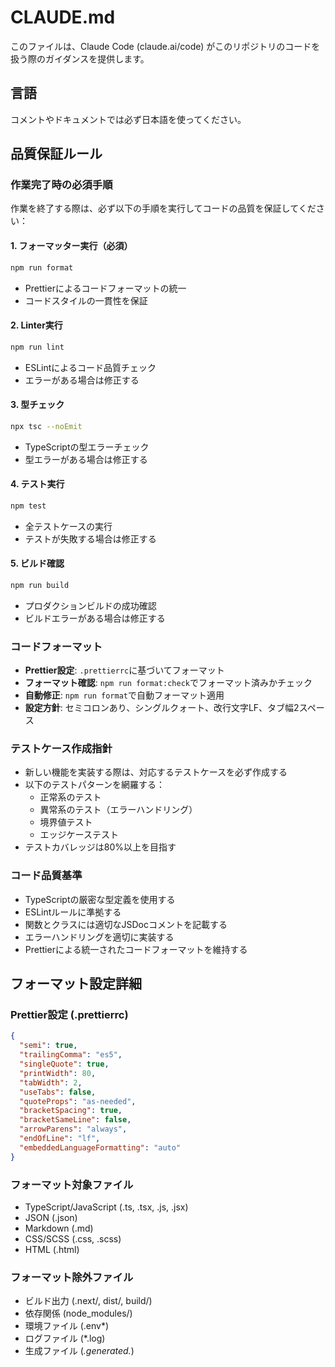 # CLAUDE.md

このファイルは、Claude Code (claude.ai/code) がこのリポジトリのコードを扱う際のガイダンスを提供します。

## 言語

コメントやドキュメントでは必ず日本語を使ってください。

## 品質保証ルール

### 作業完了時の必須手順

作業を終了する際は、必ず以下の手順を実行してコードの品質を保証してください：

#### 1. フォーマッター実行（必須）

```bash
npm run format
```

- Prettierによるコードフォーマットの統一
- コードスタイルの一貫性を保証

#### 2. Linter実行

```bash
npm run lint
```

- ESLintによるコード品質チェック
- エラーがある場合は修正する

#### 3. 型チェック

```bash
npx tsc --noEmit
```

- TypeScriptの型エラーチェック
- 型エラーがある場合は修正する

#### 4. テスト実行

```bash
npm test
```

- 全テストケースの実行
- テストが失敗する場合は修正する

#### 5. ビルド確認

```bash
npm run build
```

- プロダクションビルドの成功確認
- ビルドエラーがある場合は修正する

### コードフォーマット

- **Prettier設定**: `.prettierrc`に基づいてフォーマット
- **フォーマット確認**: `npm run format:check`でフォーマット済みかチェック
- **自動修正**: `npm run format`で自動フォーマット適用
- **設定方針**: セミコロンあり、シングルクォート、改行文字LF、タブ幅2スペース

### テストケース作成指針

- 新しい機能を実装する際は、対応するテストケースを必ず作成する
- 以下のテストパターンを網羅する：
  - 正常系のテスト
  - 異常系のテスト（エラーハンドリング）
  - 境界値テスト
  - エッジケーステスト
- テストカバレッジは80%以上を目指す

### コード品質基準

- TypeScriptの厳密な型定義を使用する
- ESLintルールに準拠する
- 関数とクラスには適切なJSDocコメントを記載する
- エラーハンドリングを適切に実装する
- Prettierによる統一されたコードフォーマットを維持する

## フォーマット設定詳細

### Prettier設定 (.prettierrc)

```json
{
  "semi": true,
  "trailingComma": "es5",
  "singleQuote": true,
  "printWidth": 80,
  "tabWidth": 2,
  "useTabs": false,
  "quoteProps": "as-needed",
  "bracketSpacing": true,
  "bracketSameLine": false,
  "arrowParens": "always",
  "endOfLine": "lf",
  "embeddedLanguageFormatting": "auto"
}
```

### フォーマット対象ファイル

- TypeScript/JavaScript (.ts, .tsx, .js, .jsx)
- JSON (.json)
- Markdown (.md)
- CSS/SCSS (.css, .scss)
- HTML (.html)

### フォーマット除外ファイル

- ビルド出力 (.next/, dist/, build/)
- 依存関係 (node_modules/)
- 環境ファイル (.env*)
- ログファイル (*.log)
- 生成ファイル (*.generated.*)